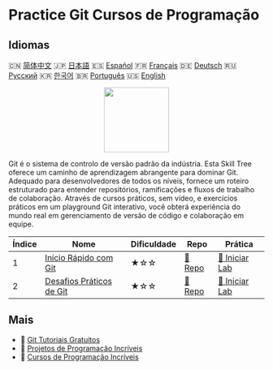 # Practice Git Cursos de Programação

## Idiomas

🇨🇳 [简体中文](README_zh.md) 🇯🇵 [日本語](README_ja.md) 🇪🇸 [Español](README_es.md) 🇫🇷 [Français](README_fr.md) 🇩🇪 [Deutsch](README_de.md) 🇷🇺 [Русский](README_ru.md) 🇰🇷 [한국어](README_ko.md) 🇧🇷 [Português](README_pt.md) 🇺🇸 [English](README.md) 

<div align="center">
<img width="128px" src="https://file.labex.io/path/mlkFQS0wjouP.png">
</div>

Git é o sistema de controlo de versão padrão da indústria. Esta Skill Tree oferece um caminho de aprendizagem abrangente para dominar Git. Adequado para desenvolvedores de todos os níveis, fornece um roteiro estruturado para entender repositórios, ramificações e fluxos de trabalho de colaboração. Através de cursos práticos, sem vídeo, e exercícios práticos em um playground Git interativo, você obterá experiência do mundo real em gerenciamento de versão de código e colaboração em equipe.

|   Índice | Nome                                                                            | Dificuldade   | Repo                                                             | Prática                                                               |
|----------|---------------------------------------------------------------------------------|---------------|------------------------------------------------------------------|-----------------------------------------------------------------------|
|        1 | [Início Rápido com Git](https://labex.io/pt/courses/quick-start-with-git)       | ★☆☆           | [🔗 Repo](https://github.com/labex-labs/quick-start-with-git)    | [🚀 Iniciar Lab](https://labex.io/pt/courses/quick-start-with-git)    |
|        2 | [Desafios Práticos de Git](https://labex.io/pt/courses/git-practice-challenges) | ★☆☆           | [🔗 Repo](https://github.com/labex-labs/git-practice-challenges) | [🚀 Iniciar Lab](https://labex.io/pt/courses/git-practice-challenges) |

## Mais

- 🔗 [Git Tutoriais Gratuitos](https://github.com/labex-labs/git-free-tutorials)
- 🔗 [Projetos de Programação Incríveis](https://github.com/labex-labs/awesome-programming-projects)
- 🔗 [Cursos de Programação Incríveis](https://github.com/labex-labs/awesome-programming-courses)

